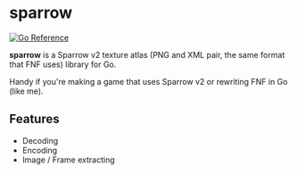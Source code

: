 # sparrow

[![Go Reference](https://pkg.go.dev/badge/github.com/MatusOllah/sparrow.svg)](https://pkg.go.dev/github.com/MatusOllah/sparrow)

**sparrow** is a Sparrow v2 texture atlas (PNG and XML pair, the same format that FNF uses) library for Go.

Handy if you're making a game that uses Sparrow v2 or rewriting FNF in Go (like me).

## Features

* Decoding
* Encoding
* Image / Frame extracting
